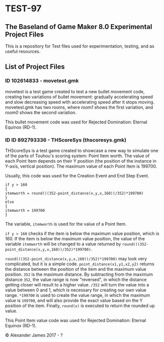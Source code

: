 # TEST-97
## The Baseland of Game Maker 8.0 Experimental Project Files

This is a repository for Test files used for experimentation, testing, and as useful resources.

## List of Project Files
### ID 102614833 - movetest.gmk
movetest is a test game created to test a new bullet movement code, creating two variations of bullet movement: gradually accelerating speed and slow decreasing speed with accelerating speed after it stops moving. movetest.gmk has two rooms, where *room1* shows the first variation, and *room0* shows the second variation.

This bullet movement code was used for Rejected Domination: Eternal Equinox (RD-1).

### ID ID 892793336 - THScoreSys (thscoresys.gmk)
THScoreSys is a test game created to showcase a new way to simulate one of the parts of Touhou's scoring system: Point Item worth. The value of each Point Item depends on their Y position (the position of the instance in Y-axis, vertical position). The maximum value of each Point Item is 199700.

Usually, this code was used for the Creation Event and End Step Event.
```
if y > 160
{
itemworth = round(((352-point_distance(x,y,x,160))/352)*199700)
}
else
{
itemworth = 199700
}
```
The variable, `itemworth` is used for the value of a Point Item.

`if y > 160` checks if the item is below the maximum value position, which is 160. If the item is below the maximum value position, the value of the variable `itemworth` will be changed to a value returned by `round(((352-point_distance(x,y,x,160))/352)*199700)`.

`round(((352-point_distance(x,y,x,160))/352)*199700)` may look very complicated, but it is a simple code. `point_distance(x1,y1,x2,y2)` returns the distance between the position of the item and the maximum value position. `352` is the maximum distance. By subtracting from the maximum distance `352`, the value range is now "reversed", in which the distance getting closer will result to a higher value. `/352` will turn the value into a value between 0 and 1, which is necessary for creating our own value range. `*199700` is used to create the value range, in which the maximum value is `199700`, and will also provide the exact value based on the Y position of the item. Finally, `round(x)` is executed to return the rounded up value.

This Point Item value code was used for Rejected Domination: Eternal Equinox (RD-1).

© Alexander James 2017 - ?
